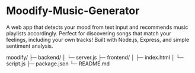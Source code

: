 # Moodify-Music-Generator
A web app that detects your mood from text input and recommends music playlists accordingly. Perfect for discovering songs that match your feelings, including your own tracks! Built with Node.js, Express, and simple sentiment analysis.

moodify/
├─ backend/
│  └─ server.js
├─ frontend/
│  ├─ index.html
│  └─ script.js
├─ package.json
└─ README.md
